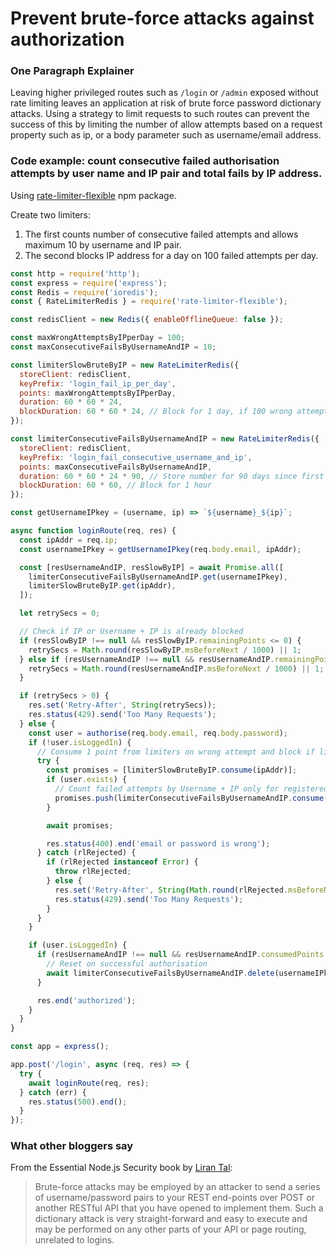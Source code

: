 # Prevent brute-force attacks against authorization

### One Paragraph Explainer

Leaving higher privileged routes such as `/login` or `/admin` exposed without rate limiting leaves an application at risk of brute force password dictionary attacks. Using a strategy to limit requests to such routes can prevent the success of this by limiting the number of allow attempts based on a request property such as ip, or a body parameter such as username/email address.

### Code example: count consecutive failed authorisation attempts by user name and IP pair and total fails by IP address.

Using [rate-limiter-flexible](https://www.npmjs.com/package/rate-limiter-flexible) npm package.

Create two limiters: 
1. The first counts number of consecutive failed attempts and allows maximum 10 by username and IP pair. 
2. The second blocks IP address for a day on 100 failed attempts per day.

```javascript
const http = require('http');
const express = require('express');
const Redis = require('ioredis');
const { RateLimiterRedis } = require('rate-limiter-flexible');

const redisClient = new Redis({ enableOfflineQueue: false });

const maxWrongAttemptsByIPperDay = 100;
const maxConsecutiveFailsByUsernameAndIP = 10;

const limiterSlowBruteByIP = new RateLimiterRedis({
  storeClient: redisClient,
  keyPrefix: 'login_fail_ip_per_day',
  points: maxWrongAttemptsByIPperDay,
  duration: 60 * 60 * 24,
  blockDuration: 60 * 60 * 24, // Block for 1 day, if 100 wrong attempts per day
});

const limiterConsecutiveFailsByUsernameAndIP = new RateLimiterRedis({
  storeClient: redisClient,
  keyPrefix: 'login_fail_consecutive_username_and_ip',
  points: maxConsecutiveFailsByUsernameAndIP,
  duration: 60 * 60 * 24 * 90, // Store number for 90 days since first fail
  blockDuration: 60 * 60, // Block for 1 hour
});

const getUsernameIPkey = (username, ip) => `${username}_${ip}`;

async function loginRoute(req, res) {
  const ipAddr = req.ip;
  const usernameIPkey = getUsernameIPkey(req.body.email, ipAddr);

  const [resUsernameAndIP, resSlowByIP] = await Promise.all([
    limiterConsecutiveFailsByUsernameAndIP.get(usernameIPkey),
    limiterSlowBruteByIP.get(ipAddr),
  ]);

  let retrySecs = 0;

  // Check if IP or Username + IP is already blocked
  if (resSlowByIP !== null && resSlowByIP.remainingPoints <= 0) {
    retrySecs = Math.round(resSlowByIP.msBeforeNext / 1000) || 1;
  } else if (resUsernameAndIP !== null && resUsernameAndIP.remainingPoints <= 0) {
    retrySecs = Math.round(resUsernameAndIP.msBeforeNext / 1000) || 1;
  }

  if (retrySecs > 0) {
    res.set('Retry-After', String(retrySecs));
    res.status(429).send('Too Many Requests');
  } else {
    const user = authorise(req.body.email, req.body.password);
    if (!user.isLoggedIn) {
      // Consume 1 point from limiters on wrong attempt and block if limits reached
      try {
        const promises = [limiterSlowBruteByIP.consume(ipAddr)];
        if (user.exists) {
          // Count failed attempts by Username + IP only for registered users
          promises.push(limiterConsecutiveFailsByUsernameAndIP.consume(usernameIPkey));
        }

        await promises;

        res.status(400).end('email or password is wrong');
      } catch (rlRejected) {
        if (rlRejected instanceof Error) {
          throw rlRejected;
        } else {
          res.set('Retry-After', String(Math.round(rlRejected.msBeforeNext / 1000)) || 1);
          res.status(429).send('Too Many Requests');
        }
      }
    }

    if (user.isLoggedIn) {
      if (resUsernameAndIP !== null && resUsernameAndIP.consumedPoints > 0) {
        // Reset on successful authorisation
        await limiterConsecutiveFailsByUsernameAndIP.delete(usernameIPkey);
      }

      res.end('authorized');
    }
  }
}

const app = express();

app.post('/login', async (req, res) => {
  try {
    await loginRoute(req, res);
  } catch (err) {
    res.status(500).end();
  }
});
```

### What other bloggers say

From the Essential Node.js Security book by [Liran Tal](https://leanpub.com/nodejssecurity):
> Brute-force attacks may be employed by an attacker to send a series of username/password pairs to your REST end-points over POST or another RESTful API that you have opened to implement them. Such a dictionary attack is very straight-forward and easy to execute and may be performed on any other parts of your API or page routing, unrelated to logins.
